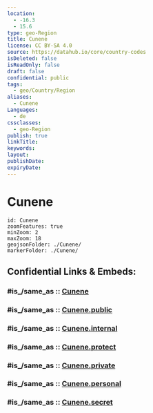```yaml
---
location:
  - -16.3
  - 15.6
type: geo-Region
title: Cunene
license: CC BY-SA 4.0
source: https://datahub.io/core/country-codes
isDeleted: false
isReadOnly: false
draft: false
confidential: public
tags:
  - geo/Country/Region
aliases:
  - Cunene
Languages:
  - de
cssclasses:
  - geo-Region
publish: true
linkTitle:
keywords:
layout:
publishDate:
expiryDate:
---
```


# Cunene

```leaflet
id: Cunene
zoomFeatures: true 
minZoom: 2 
maxZoom: 18
geojsonFolder: ./Cunene/
markerFolder: ./Cunene/
```


## Confidential Links & Embeds: 

### #is_/same_as :: [Cunene](/_Standards/Earth/Continent/Africa/Africa~South/Angola/Provinces~Angola/Cunene.md) 

### #is_/same_as :: [Cunene.public](/_public/Earth/Continent/Africa/Africa~South/Angola/Provinces~Angola/Cunene.public.md) 

### #is_/same_as :: [Cunene.internal](/_internal/Earth/Continent/Africa/Africa~South/Angola/Provinces~Angola/Cunene.internal.md) 

### #is_/same_as :: [Cunene.protect](/_protect/Earth/Continent/Africa/Africa~South/Angola/Provinces~Angola/Cunene.protect.md) 

### #is_/same_as :: [Cunene.private](/_private/Earth/Continent/Africa/Africa~South/Angola/Provinces~Angola/Cunene.private.md) 

### #is_/same_as :: [Cunene.personal](/_personal/Earth/Continent/Africa/Africa~South/Angola/Provinces~Angola/Cunene.personal.md) 

### #is_/same_as :: [Cunene.secret](/_secret/Earth/Continent/Africa/Africa~South/Angola/Provinces~Angola/Cunene.secret.md)


